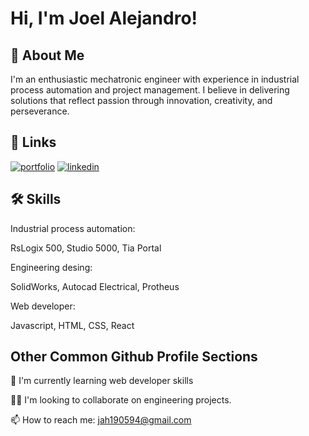 
# Hi, I'm Joel Alejandro! 


## 🚀 About Me
I'm an enthusiastic mechatronic engineer with experience in industrial process automation and project management. I believe in delivering solutions that reflect passion through innovation, creativity, and perseverance.

## 🔗 Links
[![portfolio](https://img.shields.io/badge/my_portfolio-000?style=for-the-badge&logo=ko-fi&logoColor=white)](https://app.netlify.com/teams/bluecircuit/sites)
[![linkedin](https://img.shields.io/badge/linkedin-0A66C2?style=for-the-badge&logo=linkedin&logoColor=white)](https://www.linkedin.com/in/joel-alejandro-heredia-59b569156/)



## 🛠 Skills

Industrial process automation:

RsLogix 500, Studio 5000, Tia Portal

Engineering desing:

SolidWorks, Autocad Electrical, Protheus

Web developer:

Javascript, HTML, CSS, React


## Other Common Github Profile Sections

🧠 I'm currently learning web developer skills

👯‍♀️ I'm looking to collaborate on engineering projects.

📫 How to reach me:  jah190594@gmail.com



